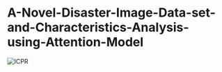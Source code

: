 # A-Novel-Disaster-Image-Data-set-and-Characteristics-Analysis-using-Attention-Model

![ICPR](https://user-images.githubusercontent.com/55071900/102799457-c4e2dc00-43dc-11eb-9103-760db6e195fd.PNG)

